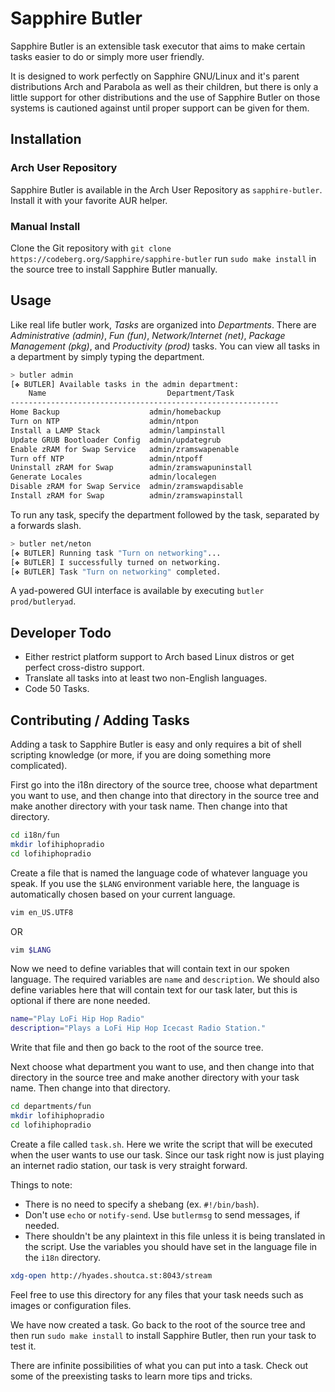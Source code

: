 # Sapphire Butler

Sapphire Butler is an extensible task executor that aims to make certain tasks easier to do or simply more user friendly. 

It is designed to work perfectly on Sapphire GNU/Linux and it's parent distributions Arch and Parabola as well as their children, but there is only a little support for other distributions and the use of Sapphire Butler on those systems is cautioned against until proper support can be given for them.

## Installation

### Arch User Repository

Sapphire Butler is available in the Arch User Repository as `sapphire-butler`. Install it with your favorite AUR helper.

### Manual Install

Clone the Git repository with `git clone https://codeberg.org/Sapphire/sapphire-butler` run `sudo make install` in the source tree to install Sapphire Butler manually.

## Usage

Like real life butler work, *Tasks* are organized into *Departments*. There are *Administrative (admin)*, *Fun (fun)*, *Network/Internet (net)*, *Package Management (pkg)*, and *Productivity (prod)* tasks. You can view all tasks in a department by simply typing the department.

```bash
> butler admin
[❖ BUTLER] Available tasks in the admin department:
	Name                           Department/Task               
------------------------------------------------------------
Home Backup                    admin/homebackup              
Turn on NTP                    admin/ntpon                   
Install a LAMP Stack           admin/lampinstall             
Update GRUB Bootloader Config  admin/updategrub              
Enable zRAM for Swap Service   admin/zramswapenable          
Turn off NTP                   admin/ntpoff                  
Uninstall zRAM for Swap        admin/zramswapuninstall       
Generate Locales               admin/localegen               
Disable zRAM for Swap Service  admin/zramswapdisable         
Install zRAM for Swap          admin/zramswapinstall        
```

To run any task, specify the department followed by the task, separated by a forwards slash.

```bash
> butler net/neton
[❖ BUTLER] Running task "Turn on networking"...
[❖ BUTLER] I successfully turned on networking.
[❖ BUTLER] Task "Turn on networking" completed.
```

A yad-powered GUI interface is available by executing `butler prod/butleryad`.

## Developer Todo

* Either restrict platform support to Arch based Linux distros or get perfect cross-distro support.
* Translate all tasks into at least two non-English languages.
* Code 50 Tasks.

## Contributing / Adding Tasks

Adding a task to Sapphire Butler is easy and only requires a bit of shell scripting knowledge (or more, if you are doing something more complicated). 

First go into the i18n directory of the source tree, choose what department you want to use, and then change into that directory in the source tree and make another directory with your task name. Then change into that directory.

```bash
cd i18n/fun
mkdir lofihiphopradio
cd lofihiphopradio
```

Create a file that is named the language code of whatever language you speak. If you use the `$LANG` environment variable here, the language is automatically chosen based on your current language.

```bash
vim en_US.UTF8
```

OR

```bash
vim $LANG
```

Now we need to define variables that will contain text in our spoken language. The required variables are `name` and `description`. We should also define variables here that will contain text for our task later, but this is optional if there are none needed.

```bash
name="Play LoFi Hip Hop Radio"
description="Plays a LoFi Hip Hop Icecast Radio Station."
```

Write that file and then go back to the root of the source tree.

Next choose what department you want to use, and then change into that directory in the source tree and make another directory with your task name. Then change into that directory.

```bash
cd departments/fun
mkdir lofihiphopradio
cd lofihiphopradio
```

Create a file called `task.sh`. Here we write the script that will be executed when the user wants to use our task. Since our task right now is just playing an internet radio station, our task is very straight forward.

Things to note:
* There is no need to specify a shebang (ex. `#!/bin/bash`).
* Don't use `echo` or `notify-send`. Use `butlermsg` to send messages, if needed.
* There shouldn't be any plaintext in this file unless it is being translated in the script. Use the variables you should have set in the language file in the `i18n` directory.

```bash
xdg-open http://hyades.shoutca.st:8043/stream
```

Feel free to use this directory for any files that your task needs such as images or configuration files.

We have now created a task. Go back to the root of the source tree and then run `sudo make install` to install Sapphire Butler, then run your task to test it.

There are infinite possibilities of what you can put into a task. Check out some of the preexisting tasks to learn more tips and tricks.
